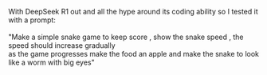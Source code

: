 With DeepSeek R1 out and all the hype around its coding ability so I tested it with a prompt: </br></br>"Make a simple snake game to keep score , show the snake speed , the speed should increase gradually </br>as the game progresses make the food an apple and make the snake to look like a worm with big eyes"
